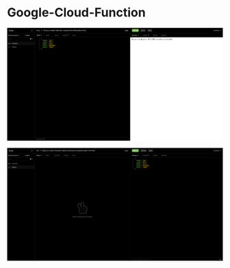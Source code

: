 # Google-Cloud-Function 

![imagem (4).png](https://github.com/josecarlosolju/Google-Cloud-Function/blob/main/image%20(4).png)

![imagem (6).png](https://github.com/josecarlosolju/Google-Cloud-Function/blob/main/image%20(6).png)
